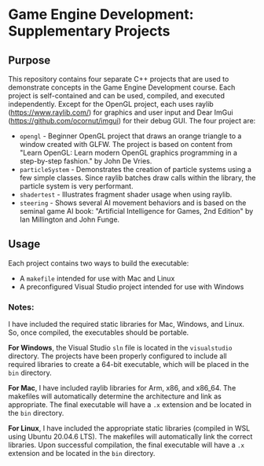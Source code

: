 # Game Engine Development: Supplementary Projects

## Purpose
This repository contains four separate C++ projects that are used to demonstrate concepts in the Game Engine Development course. Each project is self-contained and can be used, compiled, and executed independently. Except for the OpenGL project, each uses raylib (https://www.raylib.com/) for graphics and user input and Dear ImGui (https://github.com/ocornut/imgui) for their debug GUI. The four project are:

* `opengl` - Beginner OpenGL project that draws an orange triangle to a window created with GLFW. The project is based on content from "Learn OpenGL: Learn modern OpenGL graphics programming in a step-by-step fashion." by John De Vries.
* `particleSystem` - Demonstrates the creation of particle systems using a few simple classes. Since raylib batches draw calls within the library, the particle system is very performant.
* `shadertest` - Illustrates fragment shader usage when using raylib.
* `steering` - Shows several AI movement behaviors and is based on the seminal game AI book: "Artificial Intelligence for Games, 2nd Edition" by Ian Millington and John Funge.

## Usage

Each project contains two ways to build the executable:

* A `makefile` intended for use with Mac and Linux
* A preconfigured Visual Studio project intended for use with Windows

### Notes:

I have included the required static libraries for Mac, Windows, and Linux. So, once compiled, the executables should be portable.

**For Windows**, the Visual Studio `sln` file is located in the `visualstudio` directory. The projects have been properly configured to include all required libraries to create a 64-bit executable, which will be placed in the `bin` directory.

**For Mac**, I have included raylib libraries for Arm, x86, and x86_64. The makefiles will automatically determine the architecture and link as appropriate. The final executable will have a `.x` extension and be located in the `bin` directory.

**For Linux**, I have included the appropriate static libraries (compiled in WSL using Ubuntu 20.04.6 LTS). The makefiles will automatically link the correct libraries. Upon successful compilation, the final executable will have a `.x` extension and be located in the `bin` directory.
